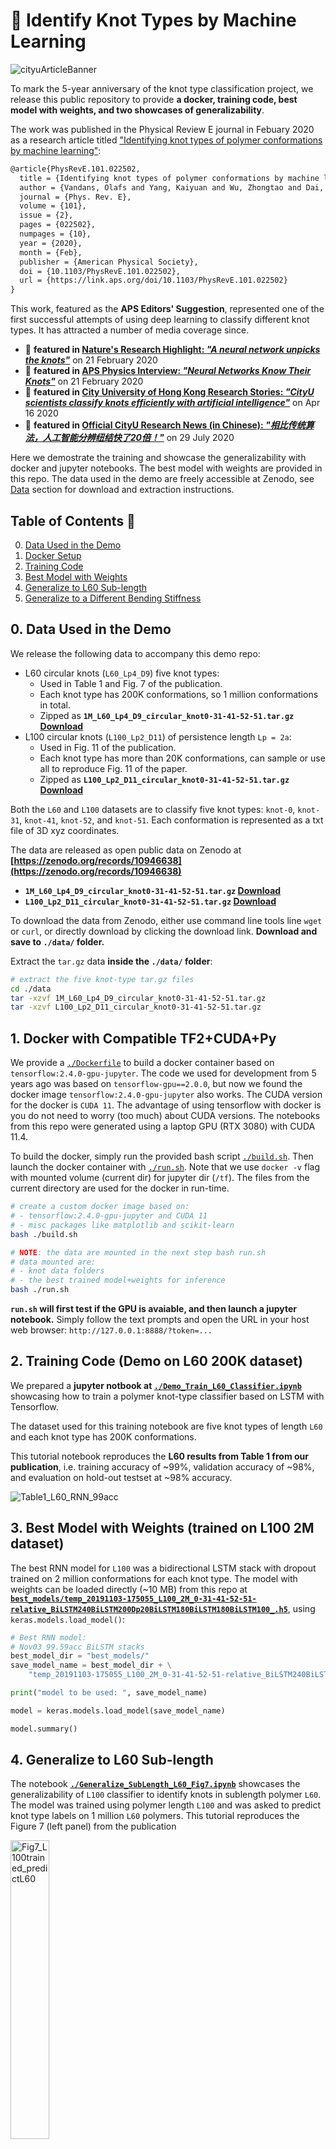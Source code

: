 # 🥨 Identify Knot Types by Machine Learning

![cityuArticleBanner](/assets/CityuArticleBanner.jpg)

To mark the 5-year anniversary of the knot type classification project, we release this public repository to provide **a docker, training code, best model with weights, and two showcases of generalizability**.

The work was published in the Physical Review E journal in Febuary 2020 as a research article titled ["Identifying knot types of polymer conformations by machine learning"](https://journals.aps.org/pre/abstract/10.1103/PhysRevE.101.022502):
```latex
@article{PhysRevE.101.022502,
  title = {Identifying knot types of polymer conformations by machine learning},
  author = {Vandans, Olafs and Yang, Kaiyuan and Wu, Zhongtao and Dai, Liang},
  journal = {Phys. Rev. E},
  volume = {101},
  issue = {2},
  pages = {022502},
  numpages = {10},
  year = {2020},
  month = {Feb},
  publisher = {American Physical Society},
  doi = {10.1103/PhysRevE.101.022502},
  url = {https://link.aps.org/doi/10.1103/PhysRevE.101.022502}
}
```

This work, featured as the **APS Editors' Suggestion**, represented one of the first successful attempts of using deep learning to classify different knot types.
It has attracted a number of media coverage since.
- 🥨 **featured in [Nature's Research Highlight: _"A neural network unpicks the knots"_](https://www.nature.com/articles/d41586-020-00483-w)** on 21 February 2020
- 🥨 **featured in [APS Physics Interview: _"Neural Networks Know Their Knots"_](https://physics.aps.org/articles/v13/s19)** on 21 February 2020
- 🥨 **featured in [City University of Hong Kong Research Stories: _"CityU scientists classify knots efficiently with artificial intelligence"_](https://www.cityu.edu.hk/research/stories/2020/04/16/cityu-scientists-classify-knots-efficiently-artificial-intelligence)** on Apr 16 2020
- 🥨 **featured in [Official CityU Research News (in Chinese): _"相比传统算法，人工智能分辨纽结快了20倍！"_](https://mp.weixin.qq.com/s/7Hqq0asBYxdASTVxNUdVLA)** on 29 July 2020

Here we demostrate the training and showcase the generalizability with docker and jupyter notebooks.
The best model with weights are provided in this repo.
The data used in the demo are freely accessible at Zenodo, see [Data](#0-data-used-in-the-demo) section for download and extraction instructions.

## Table of Contents 🥨

0. [Data Used in the Demo](#0-data-used-in-the-demo)
1. [Docker Setup](#1-docker-with-compatible-tf2cudapy)
2. [Training Code](#2-training-code-demo-on-l60-200k-dataset)
3. [Best Model with Weights](#3-best-model-with-weights-trained-on-l100-2m-dataset)
4. [Generalize to L60 Sub-length](#4-generalize-to-l60-sub-length)
5. [Generalize to a Different Bending Stiffness](#5-generalize-to-a-different-bending-stiffness)

## 0. Data Used in the Demo

We release the following data to accompany this demo repo:
- L60 circular knots (`L60_Lp4_D9`) five knot types:
  - Used in Table 1 and Fig. 7 of the publication.
  - Each knot type has 200K conformations, so 1 million conformations in total.
  - Zipped as **`1M_L60_Lp4_D9_circular_knot0-31-41-52-51.tar.gz` [Download](https://zenodo.org/records/10946638)**
- L100 circular knots (`L100_Lp2_D11`) of persistence length `Lp = 2a`:
  - Used in Fig. 11 of the publication.
  - Each knot type has more than 20K conformations, can sample or use all to reproduce Fig. 11 of the paper.
  - Zipped as **`L100_Lp2_D11_circular_knot0-31-41-52-51.tar.gz` [Download](https://zenodo.org/records/10946638)**

Both the `L60` and `L100` datasets are to classify five knot types: `knot-0`, `knot-31`, `knot-41`, `knot-52`, and `knot-51`.
Each conformation is represented as a txt file of 3D xyz coordinates.

The data are released as open public data on Zenodo at **[https://zenodo.org/records/10946638](https://zenodo.org/records/10946638)**
* **`1M_L60_Lp4_D9_circular_knot0-31-41-52-51.tar.gz` [Download](https://zenodo.org/records/10946638)**
* **`L100_Lp2_D11_circular_knot0-31-41-52-51.tar.gz` [Download](https://zenodo.org/records/10946638)**

To download the data from Zenodo, either use command line tools line `wget` or `curl`, or directly download by clicking the download link. **Download and save to `./data/` folder.**

Extract the `tar.gz` data **inside the `./data/` folder**:

```sh
# extract the five knot-type tar.gz files
cd ./data
tar -xzvf 1M_L60_Lp4_D9_circular_knot0-31-41-52-51.tar.gz
tar -xzvf L100_Lp2_D11_circular_knot0-31-41-52-51.tar.gz
```

## 1. Docker with Compatible TF2+CUDA+Py

We provide a [`./Dockerfile`](./Dockerfile) to build a docker container based on `tensorflow:2.4.0-gpu-jupyter`.
The code we used for development from 5 years ago was based on `tensorflow-gpu==2.0.0`, but now we found the docker image `tensorflow:2.4.0-gpu-jupyter` also works.
The CUDA version for the docker is `CUDA 11`.
The advantage of using tensorflow with docker is you do not need to worry (too much) about CUDA versions.
The notebooks from this repo were generated using a laptop GPU (RTX 3080) with CUDA 11.4.

To build the docker, simply run the provided bash script [`./build.sh`](./build.sh).
Then launch the docker container with [`./run.sh`](./run.sh).
Note that we use `docker -v` flag with mounted volume (current dir) for jupyter dir (`/tf`).
The files from the current directory are used for the docker in run-time.

```sh
# create a custom docker image based on:
# - tensorflow:2.4.0-gpu-jupyter and CUDA 11
# - misc packages like matplotlib and scikit-learn
bash ./build.sh

# NOTE: the data are mounted in the next step bash run.sh
# data mounted are:
# - knot data folders
# - the best trained model+weights for inference
bash ./run.sh
```

**`run.sh` will first test if the GPU is avaiable, and then launch a jupyter notebook.**
Simply follow the text prompts and open the URL in your host web browser: `http://127.0.0.1:8888/?token=...`

## 2. Training Code (Demo on L60 200K dataset)

We prepared a **jupyter notbook at [`./Demo_Train_L60_Classifier.ipynb`](./Demo_Train_L60_Classifier.ipynb)**
showcasing how to train a polymer knot-type classifier based on LSTM with Tensorflow.

The dataset used for this training notebook are five knot types of length `L60` and each knot type has 200K conformations.

This tutorial notebook reproduces the **L60 results from Table 1 from our publication**, i.e. training accuracy of ~99%, validation accuracy of ~98%, and evaluation on hold-out testset at ~98% accuracy.

![Table1_L60_RNN_99acc](assets/Table1_L60_RNN_99acc.png)


## 3. Best Model with Weights (trained on L100 2M dataset)

The best RNN model for `L100` was a bidirectional LSTM stack with dropout trained on 2 million conformations for each knot type. The model with weights can be loaded directly (~10 MB) from this repo at **[`best_models/temp_20191103-175055_L100_2M_0-31-41-52-51-relative_BiLSTM240BiLSTM200Dp20BiLSTM180BiLSTM180BiLSTM100_.h5`](best_models/temp_20191103-175055_L100_2M_0-31-41-52-51-relative_BiLSTM240BiLSTM200Dp20BiLSTM180BiLSTM180BiLSTM100_.h5)**,
using `keras.models.load_model()`:

```py
# Best RNN model:
# Nov03 99.59acc BiLSTM stacks
best_model_dir = "best_models/"
save_model_name = best_model_dir + \
    "temp_20191103-175055_L100_2M_0-31-41-52-51-relative_BiLSTM240BiLSTM200Dp20BiLSTM180BiLSTM180BiLSTM100_.h5"

print("model to be used: ", save_model_name)

model = keras.models.load_model(save_model_name)

model.summary()
```

## 4. Generalize to L60 Sub-length

The notebook **[`./Generalize_SubLength_L60_Fig7.ipynb`](./Generalize_SubLength_L60_Fig7.ipynb)**
showcases the generalizability of `L100` classifier to identify knots in sublength polymer `L60`.
The model was
trained using polymer length `L100` and was asked to predict knot type labels on 1 million `L60` polymers.
This tutorial reproduces the Figure 7 (left panel) from the publication

<img src="assets/Fig7_L100trained_predictL60.png" alt="Fig7_L100trained_predictL60" width="35%"/>

## 5. Generalize to a Different Bending Stiffness

This notebook **[`./Generalize_Bending_Stiffness_Fig11.ipynb`](./Generalize_Bending_Stiffness_Fig11.ipynb)** loads the best weights for a trained model on `L100`, and predicts on unseen new conformations with **a different bending stiffness**.

In the body of the paper, the polymer conformations are
generated with a persistence length `Lp = 4a`. To examine
whether our model also works for polymer conformations with a
different bending stiffness, we generate `20 000` conformations
of `Lpolymer = 100` and `Lp = 2a` for each of the five knot types.
Then, we apply the RNN model trained from conformations with `Lp = 4a` to classify these new conformations with
`Lp = 2a`. The prediction accuracy is above `99%` for every
knot type, as shown in the Fig. 11 of our PRE publication:

<img src="assets/Fig11_L100_Lp2a_persistence_length.png" alt="Fig11_L100_Lp2a_persistence_length" width="35%"/>
These results suggest that the
prediction accuracy of our NN is insensitive to the bending
stiffness.

